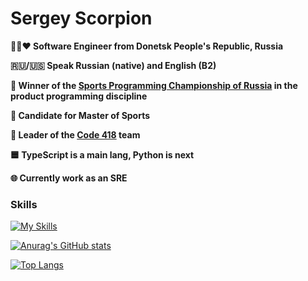# Sergey Scorpion

**🖤💙❤️ Software Engineer from Donetsk People's Republic, Russia**

**🇷🇺/🇺🇸 Speak Russian (native) and English (B2)**

**🥉 Winner of the [Sports Programming Championship of Russia](https://habr.com/ru/articles/870470) in the product programming discipline**

**🦾 Candidate for Master of Sports**

**👤 Leader of the [Code 418](https://github.com/code-418-dpr) team**

**🟦 TypeScript is a main lang, Python is next**

**🌐 Currently work as an SRE**

### Skills

[![My Skills](https://skillicons.dev/icons?i=py,qt,fastapi,nodejs,ts,js,nestjs,express,jest,postman,prometheus,html,css,tailwind,cs,kotlin,java,cpp,c,postgres,redis,sqlite,prisma,bash,arch,docker,git,obsidian,autocad,ps)](https://skillicons.dev)

[![Anurag's GitHub stats](https://github-readme-stats.vercel.app/api?username=Scorpi-ON&show_icons=true&theme=tokyonight)](https://github.com/anuraghazra/github-readme-stats)

[![Top Langs](https://github-readme-stats.vercel.app/api/top-langs/?username=Scorpi-ON&hide_progress=false&theme=tokyonight&langs_count=11&layout=donut)](https://github.com/anuraghazra/github-readme-stats)
